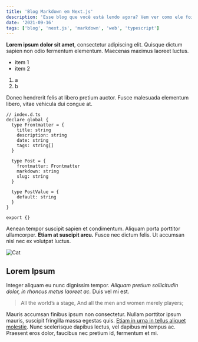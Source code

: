 ```yaml
---
title: 'Blog Markdown em Next.js'
description: 'Esse blog que você está lendo agora? Vem ver como ele foi codado.'
date: '2021-09-16'
tags: ['blog', 'next.js', 'markdown', 'web', 'typescript']
---
```


**Lorem ipsum dolor sit amet**, consectetur adipiscing elit. Quisque dictum sapien non odio fermentum elementum. Maecenas maximus laoreet luctus.

- item 1
- item 2

1. a
2. b

Donec hendrerit felis at libero pretium auctor. Fusce malesuada elementum libero, vitae vehicula dui congue at.

```tsx
// index.d.ts
declare global {
  type Frontmatter = {
    title: string
    description: string
    date: string
    tags: string[]
  }

  type Post = {
    frontmatter: Frontmatter
    markdown: string
    slug: string
  }

  type PostValue = {
    default: string
  }
}

export {}
```

Aenean tempor suscipit sapien et condimentum. Aliquam porta porttitor ullamcorper. **Etiam at suscipit arcu.** Fusce nec dictum felis. Ut accumsan nisl nec ex volutpat luctus.

![Cat](/cat.jpg)

## Lorem Ipsum

Integer aliquam eu nunc dignissim tempor. _Aliquam pretium sollicitudin dolor, in rhoncus metus laoreet ac._ Duis vel mi est.

> All the world’s a stage, And all the men and women merely players;

Mauris accumsan finibus ipsum non consectetur. Nullam porttitor ipsum mauris, suscipit fringilla massa egestas quis. [Etiam in urna in tellus aliquet molestie](). Nunc scelerisque dapibus lectus, vel dapibus mi tempus ac. Praesent eros dolor, faucibus nec pretium id, fermentum et mi.
